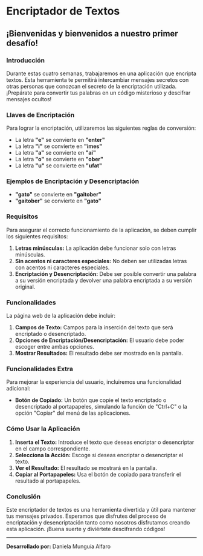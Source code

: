 # Encriptador de Textos 

## ¡Bienvenidas y bienvenidos a nuestro primer desafío!

### Introducción
Durante estas cuatro semanas, trabajaremos en una aplicación que encripta textos. Esta herramienta te permitirá intercambiar mensajes secretos con otras personas que conozcan el secreto de la encriptación utilizada. ¡Prepárate para convertir tus palabras en un código misterioso y descifrar mensajes ocultos!

### Llaves de Encriptación
Para lograr la encriptación, utilizaremos las siguientes reglas de conversión:

- La letra **"e"** se convierte en **"enter"**
- La letra **"i"** se convierte en **"imes"**
- La letra **"a"** se convierte en **"ai"**
- La letra **"o"** se convierte en **"ober"**
- La letra **"u"** se convierte en **"ufat"**

### Ejemplos de Encriptación y Desencriptación
- **"gato"** se convierte en **"gaitober"**
- **"gaitober"** se convierte en **"gato"**

### Requisitos
Para asegurar el correcto funcionamiento de la aplicación, se deben cumplir los siguientes requisitos:

1. **Letras minúsculas:** La aplicación debe funcionar solo con letras minúsculas.
2. **Sin acentos ni caracteres especiales:** No deben ser utilizadas letras con acentos ni caracteres especiales.
3. **Encriptación y Desencriptación:** Debe ser posible convertir una palabra a su versión encriptada y devolver una palabra encriptada a su versión original.

### Funcionalidades
La página web de la aplicación debe incluir:

1. **Campos de Texto:** Campos para la inserción del texto que será encriptado o desencriptado.
2. **Opciones de Encriptación/Desencriptación:** El usuario debe poder escoger entre ambas opciones.
3. **Mostrar Resultados:** El resultado debe ser mostrado en la pantalla.

### Funcionalidades Extra
Para mejorar la experiencia del usuario, incluiremos una funcionalidad adicional:

- **Botón de Copiado:** Un botón que copie el texto encriptado o desencriptado al portapapeles, simulando la función de "Ctrl+C" o la opción "Copiar" del menú de las aplicaciones.

### Cómo Usar la Aplicación
1. **Inserta el Texto:** Introduce el texto que deseas encriptar o desencriptar en el campo correspondiente.
2. **Selecciona la Acción:** Escoge si deseas encriptar o desencriptar el texto.
3. **Ver el Resultado:** El resultado se mostrará en la pantalla.
4. **Copiar al Portapapeles:** Usa el botón de copiado para transferir el resultado al portapapeles.

### Conclusión
Este encriptador de textos es una herramienta divertida y útil para mantener tus mensajes privados. Esperamos que disfrutes del proceso de encriptación y desencriptación tanto como nosotros disfrutamos creando esta aplicación. ¡Buena suerte y diviértete descifrando códigos!

---

**Desarrollado por:** Daniela Munguía Alfaro




